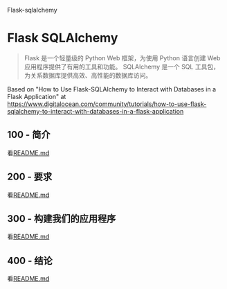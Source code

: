 Flask-sqlalchemy

# Flask SQLAlchemy

> Flask 是一个轻量级的 Python Web 框架，为使用 Python 语言创建 Web 应用程序提供了有用的工具和功能。
> SQLAlchemy 是一个 SQL 工具包，为关系数据库提供高效、高性能的数据库访问。

Based on "How to Use Flask-SQLAlchemy to Interact with Databases in a Flask Application" at <https://www.digitalocean.com/community/tutorials/how-to-use-flask-sqlalchemy-to-interact-with-databases-in-a-flask-application>

## 100 - 简介

看[README.md](./100/README.md)

## 200 - 要求

看[README.md](./200/README.md)

## 300 - 构建我们的应用程序

看[README.md](./300/README.md)

## 400 - 结论

看[README.md](./400/README.md)
